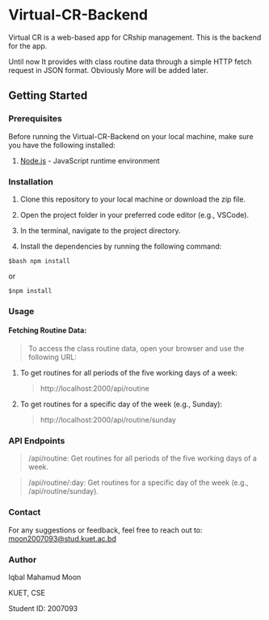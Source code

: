 # Virtual-CR-Backend

Virtual CR is a web-based app for CRship management. This is the backend for the app. 

Until now It provides with class routine data through a simple HTTP fetch request in JSON format. Obviously More will be added later. 

## Getting Started

### Prerequisites

Before running the Virtual-CR-Backend on your local machine, make sure you have the following installed:

1. [Node.js](https://nodejs.org/) - JavaScript runtime environment

### Installation

1. Clone this repository to your local machine or download the zip file.

2. Open the project folder in your preferred code editor (e.g., VSCode).

3. In the terminal, navigate to the project directory.

4. Install the dependencies by running the following command:

```
$bash npm install
```
or
```
$npm install
```


### Usage

#### Fetching Routine Data:

> To access the class routine data, open your browser and use the following URL:

1. To get routines for all periods of the five working days of a week:
    > http://localhost:2000/api/routine
2. To get routines for a specific day of the week (e.g., Sunday):
    > http://localhost:2000/api/routine/sunday

### API Endpoints

> /api/routine: Get routines for all periods of the five working days of a week.

> /api/routine/:day: Get routines for a specific day of the week (e.g., /api/routine/sunday).

### Contact

For any suggestions or feedback, feel free to reach out to: moon2007093@stud.kuet.ac.bd

### Author
Iqbal Mahamud Moon

KUET, CSE

Student ID: 2007093
